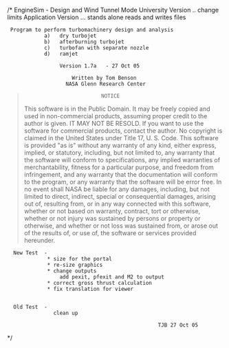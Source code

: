 /*
                 EngineSim - Design and Wind Tunnel Mode
                    University Version .. change limits
                  Application Version ... stands alone
                                          reads and writes files
   
     Program to perform turbomachinery design and analysis
                a)   dry turbojet
                b)   afterburning turbojet
                c)   turbofan with separate nozzle
                d)   ramjet

                     Version 1.7a   - 27 Oct 05

                         Written by Tom Benson
                       NASA Glenn Research Center

>                              NOTICE
>This software is in the Public Domain.  It may be freely copied and used in
>non-commercial products, assuming proper credit to the author is given.  IT
>MAY NOT BE RESOLD.  If you want to use the software for commercial
>products, contact the author.
>No copyright is claimed in the United States under Title 17, U. S. Code.
>This software is provided "as is" without any warranty of any kind, either
>express, implied, or statutory, including, but not limited to, any warranty
>that the software will conform to specifications, any implied warranties of
>merchantability, fitness for a particular purpose, and freedom from
>infringement, and any warranty that the documentation will conform to the
>program, or any warranty that the software will be error free.
>In no event shall NASA be liable for any damages, including, but not
>limited to direct, indirect, special or consequential damages, arising out
>of, resulting from, or in any way connected with this software, whether or
>not based on warranty, contract, tort or otherwise, whether or not injury
>was sustained by persons or property or otherwise, and whether or not loss
>was sustained from, or arose out of the results of, or use of, the software
>or services provided hereunder.
 
      New Test  - 
                 * size for the portal
                 * re-size graphics
                 * change outputs
                     add pexit, pfexit and M2 to output
                 * correct gross thrust calculation
                 * fix translation for viewer


      Old Test  -
                   clean up 
 
                                                     TJB 27 Oct 05
*/